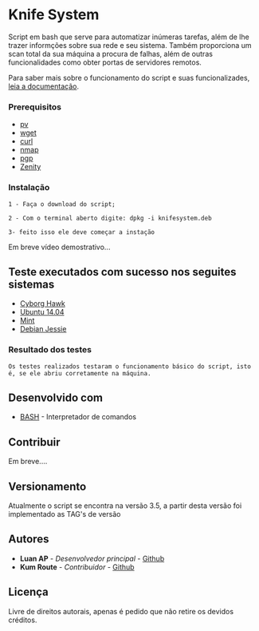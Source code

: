 # Knife System

Script em bash que serve para automatizar inúmeras tarefas, além de lhe trazer informções sobre sua rede e seu sistema. Também proporciona um scan total da sua máquina a procura de falhas, além de outras funcionalidades como obter portas de servidores remotos.

Para saber mais sobre o funcionamento do script e suas funcionalizades, [leia a documentação](https://github.com/anony000/knife_system/wiki).

### Prerequisitos

* [pv](https://linux.die.net/man/1/pv)
* [wget](https://www.gnu.org/software/wget/manual/wget.html)
* [curl](https://curl.haxx.se/docs/manpage.html)
* [nmap](https://nmap.org/)
* [pgp](openpgp.org/)
* [Zenity](https://help.gnome.org/users/zenity/stable)

### Instalação

```
1 - Faça o download do script;
```
```
2 - Com o terminal aberto digite: dpkg -i knifesystem.deb
```
```
3- feito isso ele deve começar a instação
```

Em breve vídeo demostrativo...

## Teste executados com sucesso nos seguites sistemas

* [Cyborg Hawk](https://cyborg.ztrela.com)
* [Ubuntu 14.04](http://releases.ubuntu.com/14.04)
* [Mint](https://linuxmint.com/download.php)
* [Debian Jessie](https://www.debian.org/releases/jessie/)

### Resultado dos testes

```
Os testes realizados testaram o funcionamento básico do script, isto é, se ele abriu corretamente na máquina.
```

## Desenvolvido com

* [BASH](https://www.gnu.org/software/bash/) - Interpretador de comandos

## Contribuir

Em breve....

## Versionamento

Atualmente o script se encontra na versão 3.5, a partir desta versão foi implementado as TAG's de versão

## Autores

* **Luan AP** - *Desenvolvedor principal* - [Github](https://github.com/anony000)
* **Kum Route** - *Contribuidor* - [Github](https://github.com/kumroute)

## Licença

Livre de direitos autorais, apenas é pedido que não retire os devidos créditos.